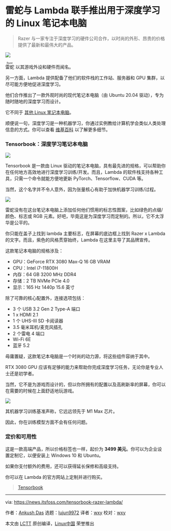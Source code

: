 [#]: subject: "Razer and Lambda Team Up to Unveil a Linux Laptop for Deep Learning"
[#]: via: "https://news.itsfoss.com/tensorbook-razer-lambda/"
[#]: author: "Ankush Das https://news.itsfoss.com/author/ankush/"
[#]: collector: "lujun9972"
[#]: translator: "wxy"
[#]: reviewer: " "
[#]: publisher: " "
[#]: url: " "

雷蛇与 Lambda 联手推出用于深度学习的 Linux 笔记本电脑
======

> Razer 与一家专注于深度学习的硬件公司合作，以时尚的外形、昂贵的价格提供了最新和最伟大的产品。

![](https://news.itsfoss.com/wp-content/uploads/2022/04/tensorbook-linux-ml-laptop.jpg)

<ruby>雷蛇<rt>Razer</rt></ruby> 以其游戏外设和硬件而闻名。

另一方面，Lambda 提供配备了他们的软件栈的工作站、服务器和 GPU 集群，以尽可能方便地促进深度学习。

他们合作推出了一款外观时尚的现代笔记本电脑（由 Ubuntu 20.04 驱动），专为随时随地的深度学习而设计。

它不同于 [其他 Linux 笔记本电脑][1]。

顺便说一句，深度学习是一种机器学习，你通过实例教给计算机学会类似人类处理信息的方式。你可以查看 [维基百科][2] 以了解更多细节。

### Tensorbook：深度学习笔记本电脑

[![][3]](https://youtu.be/wMh6Dhq7P_Q)

Tensorbook 是一款由 Linux 驱动的笔记本电脑，具有最先进的规格，可以帮助你在任何地方高效地进行深度学习训练/开发。而且，Lambda 的软件栈支持各种工具，只需一个命令就能方便地更新 PyTorch、Tensorflow、CUDA 等。

当然，这个名字并不令人意外，因为张量核心有助于加快机器学习训练/过程。

![][4]

雷蛇没有在这台笔记本电脑上添加任何他们惯用的标志性图案，比如绿色的点缀/颜色、标志或 RGB 元素。好吧，毕竟这是为深度学习而定制的。所以，它不太浮华是公平的。

你只能在盖子上找到 lambda 主要标志，在屏幕的底边框上找到 Razer x Lambda 的文字。而且，紫色的风格贯穿始终，Lambda 在这里主导了其品牌宣传。

这款笔记本电脑的规格涉及：

  * GPU：GeForce RTX 3080 Max-Q 16 GB VRAM
  * CPU：Intel i7-11800H
  * 内存：64 GB 3200 MHz DDR4
  * 存储：2 TB NVMe PCIe 4.0
  * 显示：165 Hz 1440p 15.6 英寸

除了可靠的核心配置外，连接选项包括：

  * 3 个 USB 3.2 Gen 2 Type-A 端口
  * 1 x HDMI 2.1
  * 1 个 UHS-III SD 卡阅读器
  * 3.5 毫米耳机/麦克风插孔
  * 2 个雷电 4 端口
  * Wi-Fi 6E
  * 蓝牙 5.2

毋庸置疑，这款笔记本电脑是一个时尚的动力源，将这些组件容纳于其中。

RTX 3080 GPU 应该有足够的能力来帮助你完成深度学习任务，无论你是专业人士还是初学者。

当然，它不是为游戏而设计的，但以你所拥有的配置以及高刷新率的屏幕，你可以在需要的时候在上面舒适地玩游戏。

![][5]

其机器学习训练基准声称，它远远领先于 M1 Max 芯片。

因此，你在训练模型方面不会有任何问题。

### 定价和可用性

这是一款高端产品，所以价格标签也一样，起价为 **3499 美元**。你可以为企业设置定制它，以便安装上 Windows 10 和 Ubuntu。

如果你支付额外的费用，还可以获得延长保修和高级支持。

你可以在 Lambda 的官方网站上定制并进行购买。

> [Tensorbook][6]

--------------------------------------------------------------------------------

via: https://news.itsfoss.com/tensorbook-razer-lambda/

作者：[Ankush Das][a]
选题：[lujun9972][b]
译者：[wxy](https://github.com/wxy)
校对：[wxy](https://github.com/wxy)

本文由 [LCTT](https://github.com/LCTT/TranslateProject) 原创编译，[Linux中国](https://linux.cn/) 荣誉推出

[a]: https://news.itsfoss.com/author/ankush/
[b]: https://github.com/lujun9972
[1]: https://itsfoss.com/get-linux-laptops/
[2]: https://en.wikipedia.org/wiki/Deep_learning
[3]: https://i.ytimg.com/vi/wMh6Dhq7P_Q/hqdefault.jpg
[4]: https://news.itsfoss.com/wp-content/uploads/2022/04/tensorbook-1.jpg
[5]: https://news.itsfoss.com/wp-content/uploads/2022/04/tensorbook-2.jpg
[6]: https://lambdalabs.com/deep-learning/laptops/tensorbook
